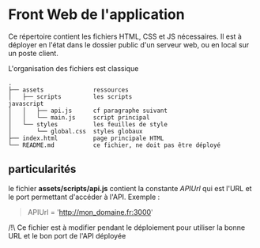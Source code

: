 # Front Web de l'application

Ce répertoire contient les fichiers HTML, CSS et JS nécessaires. Il est à déployer en l'état dans le dossier public d'un serveur web, ou en local sur un poste client.

L'organisation des fichiers est classique  
```
.
├── assets              ressources
│   ├── scripts         les scripts
javascript
│   │   ├── api.js      cf paragraphe suivant
│   │   └── main.js     script principal
│   └── styles          les feuilles de style
│       └── global.css  styles globaux
├── index.html          page principale HTML
└── README.md           ce fichier, ne doit pas être déployé
```
## particularités
le fichier **assets/scripts/api.js** contient la constante *APIUrl* qui est l'URL et le port permettant d'accéder à l'API. Exemple :
> APIUrl = 'http://mon_domaine.fr:3000'  

/!\ Ce fichier est à modifier pendant le déploiement pour utiliser la bonne URL et le bon port de l'API déployée

